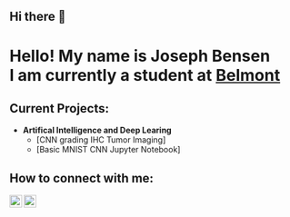 ## Hi there 👋
<h1>Hello! My name is Joseph Bensen <br/>I am currently a student at <a href="https://www.belmont.edu/">Belmont</a></h1>

<h2>Current Projects:</h2>

- <b>Artifical Intelligence and Deep Learing</b>
  - [CNN grading IHC Tumor Imaging]
  - [Basic MNIST CNN Jupyter Notebook]
<h2> How to connect with me:</h2>

[<img align="left" alt="JoshMadakor | X" width="22px" src="https://cdn.jsdelivr.net/npm/simple-icons@v3/icons/twitter.svg" />][twitter]
[<img align="left" alt="JoshMadakor | LinkedIn" width="22px" src="https://cdn.jsdelivr.net/npm/simple-icons@v3/icons/linkedin.svg" />][linkedin]


[twitter]: https://x.com/BensenJoey98004
[linkedin]: https://www.linkedin.com/in/joey-bensen-66ab861b2/

<!--
**joeybensen/joeybensen** is a ✨ _special_ ✨ repository because its `README.md` (this file) appears on your GitHub profile.

Here are some ideas to get you started:

- 🔭 I’m currently working on ...
- 🌱 I’m currently learning ...
- 👯 I’m looking to collaborate on ...
- 🤔 I’m looking for help with ...
- 💬 Ask me about ...
- 📫 How to reach me: ...
- 😄 Pronouns: ...
- ⚡ Fun fact: ...
-->

